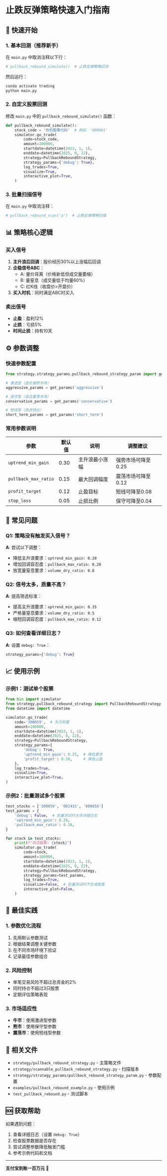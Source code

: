 # 止跌反弹策略快速入门指南

## 🚀 快速开始

### 1. 基本回测（推荐新手）

在 `main.py` 中取消注释以下行：
```python
# pullback_rebound_simulate()  # 止跌反弹策略回测
```

然后运行：
```bash
conda activate trading
python main.py
```

### 2. 自定义股票回测

修改 `main.py` 中的 `pullback_rebound_simulate()` 函数：
```python
def pullback_rebound_simulate():
    stock_code = '你的股票代码'  # 例如：'000001'
    simulator.go_trade(
        code=stock_code,
        amount=100000,
        startdate=datetime(2022, 1, 1),
        enddate=datetime(2025, 8, 22),
        strategy=PullbackReboundStrategy,
        strategy_params={'debug': True},
        log_trades=True,
        visualize=True,
        interactive_plot=True,
    )
```

### 3. 批量扫描信号

在 `main.py` 中取消注释：
```python
# pullback_rebound_scan('a')  # 止跌反弹策略扫描
```

## 📊 策略核心逻辑

### 买入信号
1. **主升浪后回调**：股价经历30%以上涨幅后回调
2. **企稳信号ABC**：
   - A: 量价背离（价格新低但成交量萎缩）
   - B: 量窒息（成交量低于均量60%）
   - C: 红K线（收盘价>开盘价）
3. **买入时机**：同时满足ABC时买入

### 卖出信号
- **止盈**：盈利12%
- **止损**：亏损5%
- **时间止损**：持有10天

## ⚙️ 参数调整

### 快速参数配置
```python
from strategy.strategy_params.pullback_rebound_strategy_param import get_params

# 激进型（适合强势市场）
aggressive_params = get_params('aggressive')

# 保守型（适合震荡市场）
conservative_params = get_params('conservative')

# 短线型（快进快出）
short_term_params = get_params('short_term')
```

### 常用参数说明
| 参数 | 默认值 | 说明 | 调整建议 |
|------|--------|------|----------|
| `uptrend_min_gain` | 0.30 | 主升浪最小涨幅 | 强势市场可降至0.25 |
| `pullback_max_ratio` | 0.15 | 最大回调幅度 | 震荡市场可降至0.12 |
| `profit_target` | 0.12 | 止盈目标 | 短线可降至0.08 |
| `stop_loss` | 0.05 | 止损比例 | 保守可降至0.04 |

## 🔧 常见问题

### Q1: 策略没有触发买入信号？
**A**: 尝试以下调整：
- 降低主升浪要求：`uptrend_min_gain: 0.20`
- 增加回调容忍度：`pullback_max_ratio: 0.20`
- 放宽量窒息要求：`volume_dry_ratio: 0.8`

### Q2: 信号太多，质量不高？
**A**: 提高筛选标准：
- 提高主升浪要求：`uptrend_min_gain: 0.35`
- 严格量窒息要求：`volume_dry_ratio: 0.5`
- 缩短回调容忍度：`pullback_max_ratio: 0.12`

### Q3: 如何查看详细日志？
**A**: 设置 `debug: True`：
```python
strategy_params={'debug': True}
```

## 📈 使用示例

### 示例1：测试单个股票
```python
from bin import simulator
from strategy.pullback_rebound_strategy import PullbackReboundStrategy
from datetime import datetime

simulator.go_trade(
    code='300059',  # 东方财富
    amount=100000,
    startdate=datetime(2023, 1, 1),
    enddate=datetime(2025, 8, 22),
    strategy=PullbackReboundStrategy,
    strategy_params={
        'debug': True,
        'uptrend_min_gain': 0.25,  # 降低要求
        'profit_target': 0.10,     # 降低止盈
    },
    log_trades=True,
    visualize=True,
    interactive_plot=True,
)
```

### 示例2：批量测试多个股票
```python
test_stocks = ['300059', '002415', '000858']
test_params = {
    'debug': False,  # 批量测试时关闭详细日志
    'uptrend_min_gain': 0.20,
    'pullback_max_ratio': 0.18,
}

for stock in test_stocks:
    print(f"测试股票: {stock}")
    simulator.go_trade(
        code=stock,
        amount=100000,
        startdate=datetime(2023, 1, 1),
        enddate=datetime(2025, 8, 22),
        strategy=PullbackReboundStrategy,
        strategy_params=test_params,
        log_trades=True,
        visualize=False,  # 批量测试时不生成图表
        interactive_plot=False,
    )
```

## 🎯 最佳实践

### 1. 参数优化流程
1. 先用默认参数测试
2. 根据结果调整关键参数
3. 在不同市场环境下验证
4. 记录最佳参数组合

### 2. 风险控制
- 单笔交易风险不超过总资金的2%
- 同时持仓不超过3只股票
- 定期评估策略表现

### 3. 市场适应性
- **牛市**：使用激进型参数
- **熊市**：使用保守型参数
- **震荡市**：使用短线型参数

## 📁 相关文件

- `strategy/pullback_rebound_strategy.py` - 主策略文件
- `strategy/scannable_pullback_rebound_strategy.py` - 扫描版本
- `strategy/strategy_params/pullback_rebound_strategy_param.py` - 参数配置
- `examples/pullback_rebound_example.py` - 使用示例
- `test_pullback_rebound.py` - 测试脚本

## 🆘 获取帮助

如果遇到问题：
1. 查看详细日志（设置 `debug: True`）
2. 检查股票数据是否存在
3. 尝试调整参数降低触发门槛
4. 参考示例代码和文档

---

**支付宝到账一百万元** 🎉

